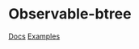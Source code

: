 # Observable-btree

[Docs](https://docs.rs/observable-btree/0.1.0/observable_btree/)
[Examples](https://github.com/naomijub/Observable-btree/tree/main/examples)
